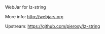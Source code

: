 WebJar for lz-string

More info: http://webjars.org

Upstream: https://github.com/pieroxy/lz-string
